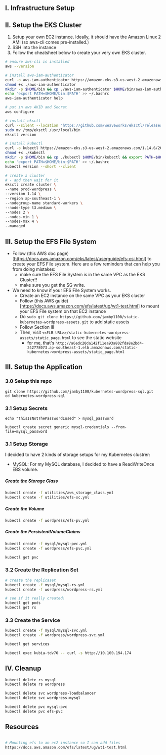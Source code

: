 ## I. Infrastructure Setup

## II. Setup the EKS Cluster

1. Setup your own EC2 instance. Ideally, it should have the Amazon Linux 2 AMI (so aws-cli comes pre-installed.)
2. SSH into the instance
3. Follow the cheatsheet below to create your very own EKS cluster.

```sh
# ensure aws-cli is installed
aws --version

# install aws-iam-authenticator
curl -o aws-iam-authenticator https://amazon-eks.s3-us-west-2.amazonaws.com/1.14.6/2019-08-22/bin/linux/amd64/aws-iam-authenticator
chmod +x ./aws-iam-authenticator
mkdir -p $HOME/bin && cp ./aws-iam-authenticator $HOME/bin/aws-iam-authenticator && export PATH=$HOME/bin:$PATH
echo 'export PATH=$HOME/bin:$PATH' >> ~/.bashrc
aws-iam-authenticator help

# put in aws AKID and Secret
aws configure

# install eksctl
curl --silent --location "https://github.com/weaveworks/eksctl/releases/download/latest_release/eksctl_$(uname -s)_amd64.tar.gz" | tar xz -C /tm
sudo mv /tmp/eksctl /usr/local/bin
eksctl version

# install kubectl
curl -o kubectl https://amazon-eks.s3-us-west-2.amazonaws.com/1.14.6/2019-08-22/bin/linux/amd64/kubectl
chmod +x ./kubectl
mkdir -p $HOME/bin && cp ./kubectl $HOME/bin/kubectl && export PATH=$HOME/bin:$PATH
echo 'export PATH=$HOME/bin:$PATH' >> ~/.bashrc
kubectl version --short --client

# create a cluster
# - and then wait for it
eksctl create cluster \
--name prod-wordpress \
--version 1.14 \
--region ap-southeast-1 \
--nodegroup-name standard-workers \
--node-type t3.medium \
--nodes 2 \
--nodes-min 1 \
--nodes-max 4 \
--managed
```

## III. Setup the EFS File System

- Follow (this AWS doc page)[https://docs.aws.amazon.com/eks/latest/userguide/efs-csi.html] to create your EFS File system. Here are a few reminders that can help you from doing mistakes:
  - make sure the EFS File System is in the same VPC as the EKS Cluster!!
  - make sure you get the SG write.
- We need to know if your EFS File System works. 
  - Create an EC2 instance on the same VPC as your EKS cluster
  - Follow (this AWS guide)[https://docs.aws.amazon.com/efs/latest/ug/wt1-test.html] to mount your EFS File system on that EC2 instance
  - Do `sudo git clone https://github.com/jamby1100/static-kubernetes-wordpress-assets.git` to add static assets
  - Follow Section III
  - Then, visit `<<ELB URL>>/static-kubernetes-wordpress-assets/static_page.html` to see the static website
    - for me, that's `http://a6edc20da142f11ea93a802fda8e2bd4-242778073.ap-southeast-1.elb.amazonaws.com/static-kubernetes-wordpress-assets/static_page.html`

## III. Setup the Application

### 3.0 Setup this repo
```
git clone https://github.com/jamby1100/kubernetes-wordpress-sql.git
cd kubernetes-wordpress-sql

```

### 3.1 Setup Secrets

```
echo "thisIsNotThePasswordIused" > mysql_password
  
kubectl create secret generic mysql-credentials --from-file=mysql_password
```

### 3.1 Setup Storage

I decided to have 2 kinds of storage setups for my Kubernetes clustrer:
- MySQL: For my MySQL database, I decided to have a ReadWriteOnce EBS volume.

##### Create the Storage Class

```sh
kubectl create -f utilities/aws_storage_class.yml
kubectl create -f utilities/efs-sc.yml
```

##### Create the Volume
```sh
kubectl create -f wordpress/efs-pv.yml
```

##### Create the PersistentVolumeClaims
```sh
kubectl create -f mysql/mysql-pvc.yml
kubectl create -f wordpress/efs-pvc.yml

kubectl get pvc
```

### 3.2 Create the Replication Set

```sh
# create the replicaset
kubectl create -f mysql/mysql-rs.yml
kubectl create -f wordpress/wordpress-rs.yml

# see if it really created!
kubectl get pods
kubectl get rs
```

### 3.3 Create the Service

```sh
kubectl create -f mysql/mysql-svc.yml
kubectl create -f wordpress/wordpress-svc.yml

kubectl get services

kubectl exec kubia-tdv76 -- curl -s http://10.100.194.174
```

## IV. Cleanup

```sh
kubectl delete rs mysql
kubectl delete rs wordpress

kubectl delete svc wordpress-loadbalancer
kubectl delete svc wordpress-mysql

kubectl delete pvc mysql-pvc
kubectl delete pvc efs-pvc
```

## Resources

```sh

# Mounting efs to an ec2 instance so I can add files
https://docs.aws.amazon.com/efs/latest/ug/wt1-test.html
```